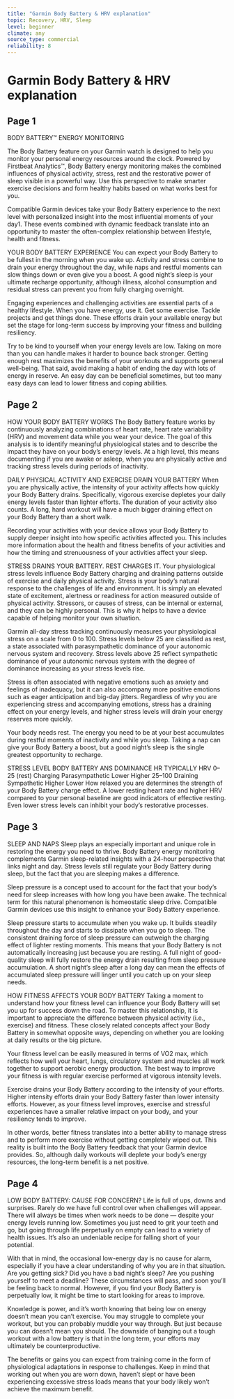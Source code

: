 ```yaml
---
title: "Garmin Body Battery & HRV explanation"
topic: Recovery, HRV, Sleep
level: beginner
climate: any
source_type: commercial
reliability: 8
---
```


# Garmin Body Battery & HRV explanation

## Page 1
BODY BATTERY™ ENERGY MONITORING

The Body Battery feature on your Garmin watch is designed to help you monitor your personal energy resources around the clock. Powered by Firstbeat Analytics™, Body Battery energy monitoring makes the combined influences of physical activity, stress, rest and the restorative power of sleep visible in a powerful way. Use this perspective to make smarter exercise decisions and form healthy habits based on what works best for you.

Compatible Garmin devices take your Body Battery experience to the next level with personalized insight into the most influential moments of your day1. These events combined with dynamic feedback translate into an opportunity to master the often-complex relationship between lifestyle, health and fitness.

YOUR BODY BATTERY EXPERIENCE
You can expect your Body Battery to be fullest in the morning when you wake up. Activity and stress combine to drain your energy throughout the day, while naps and restful moments can slow things down or even give you a boost. A good night’s sleep is your ultimate recharge opportunity, although illness, alcohol consumption and residual stress can prevent you from fully charging overnight.

Engaging experiences and challenging activities are essential parts of a healthy lifestyle. When you have energy, use it. Get some exercise. Tackle projects and get things done. These efforts drain your available energy but set the stage for long-term success by improving your fitness and building resiliency.

Try to be kind to yourself when your energy levels are low. Taking on more than you can handle makes it harder to bounce back stronger. Getting enough rest maximizes the benefits of your workouts and supports general well-being. That said, avoid making a habit of ending the day with lots of energy in reserve. An easy day can be beneficial sometimes, but too many easy days can lead to lower fitness and coping abilities.
## Page 2
HOW YOUR BODY BATTERY WORKS
The Body Battery feature works by continuously analyzing combinations of heart rate, heart rate variability (HRV) and movement data while you wear your device. The goal of this analysis is to identify meaningful physiological states and to describe the impact they have on your body’s energy levels. At a high level, this means documenting if you are awake or asleep, when you are physically active and tracking stress levels during periods of inactivity.

DAILY PHYSICAL ACTIVITY AND EXERCISE DRAIN YOUR BATTERY
When you are physically active, the intensity of your activity affects how quickly your Body Battery drains. Specifically, vigorous exercise depletes your daily energy levels faster than lighter efforts. The duration of your activity also counts. A long, hard workout will have a much bigger draining effect on your Body Battery than a short walk.

Recording your activities with your device allows your Body Battery to supply deeper insight into how specific activities affected you. This includes more information about the health and fitness benefits of your activities and how the timing and strenuousness of your activities affect your sleep.

STRESS DRAINS YOUR BATTERY. REST CHARGES IT.
Your physiological stress levels influence Body Battery charging and draining patterns outside of exercise and daily physical activity. Stress is your body’s natural response to the challenges of life and environment. It is simply an elevated state of excitement, alertness or readiness for action measured outside of physical activity. Stressors, or causes of stress, can be internal or external, and they can be highly personal. This is why it helps to have a device capable of helping monitor your own situation.

Garmin all-day stress tracking continuously measures your physiological stress on a scale from 0 to 100. Stress levels below 25 are classified as rest, a state associated with parasympathetic dominance of your autonomic nervous system and recovery. Stress levels above 25 reflect sympathetic dominance of your autonomic nervous system with the degree of dominance increasing as your stress levels rise.

Stress is often associated with negative emotions such as anxiety and feelings of inadequacy, but it can also accompany more positive emotions such as eager anticipation and big-day jitters. Regardless of why you are experiencing stress and accompanying emotions, stress has a draining effect on your energy levels, and higher stress levels will drain your energy reserves more quickly.

Your body needs rest. The energy you need to be at your best accumulates during restful moments of inactivity and while you sleep. Taking a nap can give your Body Battery a boost, but a good night’s sleep is the single greatest opportunity to recharge.

STRESS LEVEL	BODY BATTERY	ANS DOMINANCE	HR TYPICALLY	HRV
0–25 (rest)	Charging	Parasympathetic	Lower	Higher
25–100	Draining	Sympathetic	Higher	Lower
How relaxed you are determines the strength of your Body Battery charge effect. A lower resting heart rate and higher HRV compared to your personal baseline are good indicators of effective resting. Even lower stress levels can inhibit your body’s restorative processes.
## Page 3
SLEEP AND NAPS
Sleep plays an especially important and unique role in restoring the energy you need to thrive. Body Battery energy monitoring complements Garmin sleep-related insights with a 24-hour perspective that links night and day. Stress levels still regulate your Body Battery during sleep, but the fact that you are sleeping makes a difference.

Sleep pressure is a concept used to account for the fact that your body’s need for sleep increases with how long you have been awake. The technical term for this natural phenomenon is homeostatic sleep drive. Compatible Garmin devices use this insight to enhance your Body Battery experience.

Sleep pressure starts to accumulate when you wake up. It builds steadily throughout the day and starts to dissipate when you go to sleep. The consistent draining force of sleep pressure can outweigh the charging effect of lighter resting moments. This means that your Body Battery is not automatically increasing just because you are resting. A full night of good-quality sleep will fully restore the energy drain resulting from sleep pressure accumulation. A short night’s sleep after a long day can mean the effects of accumulated sleep pressure will linger until you catch up on your sleep needs.

HOW FITNESS AFFECTS YOUR BODY BATTERY
Taking a moment to understand how your fitness level can influence your Body Battery will set you up for success down the road. To master this relationship, it is important to appreciate the difference between physical activity (i.e., exercise) and fitness. These closely related concepts affect your Body Battery in somewhat opposite ways, depending on whether you are looking at daily results or the big picture.

Your fitness level can be easily measured in terms of VO2 max, which reflects how well your heart, lungs, circulatory system and muscles all work together to support aerobic energy production. The best way to improve your fitness is with regular exercise performed at vigorous intensity levels.

Exercise drains your Body Battery according to the intensity of your efforts. Higher intensity efforts drain your Body Battery faster than lower intensity efforts. However, as your fitness level improves, exercise and stressful experiences have a smaller relative impact on your body, and your resiliency tends to improve.

In other words, better fitness translates into a better ability to manage stress and to perform more exercise without getting completely wiped out. This reality is built into the Body Battery feedback that your Garmin device provides. So, although daily workouts will deplete your body’s energy resources, the long-term benefit is a net positive.
## Page 4
LOW BODY BATTERY: CAUSE FOR CONCERN?
Life is full of ups, downs and surprises. Rarely do we have full control over when challenges will appear. There will always be times when work needs to be done — despite your energy levels running low. Sometimes you just need to grit your teeth and go, but going through life perpetually on empty can lead to a variety of health issues. It’s also an undeniable recipe for falling short of your potential.

With that in mind, the occasional low-energy day is no cause for alarm, especially if you have a clear understanding of why you are in that situation. Are you getting sick? Did you have a bad night’s sleep? Are you pushing yourself to meet a deadline? These circumstances will pass, and soon you’ll be feeling back to normal. However, if you find your Body Battery is perpetually low, it might be time to start looking for areas to improve.

Knowledge is power, and it’s worth knowing that being low on energy doesn’t mean you can’t exercise. You may struggle to complete your workout, but you can probably muddle your way through. But just because you can doesn’t mean you should. The downside of banging out a tough workout with a low battery is that in the long term, your efforts may ultimately be counterproductive.

The benefits or gains you can expect from training come in the form of physiological adaptations in response to challenges. Keep in mind that working out when you are worn down, haven’t slept or have been experiencing excessive stress loads means that your body likely won’t achieve the maximum benefit.